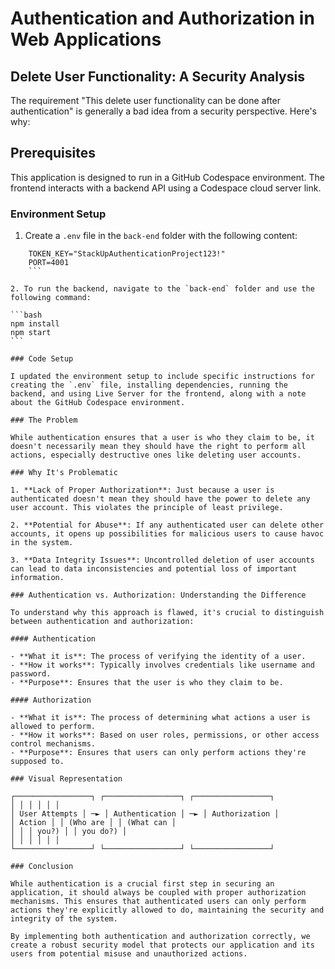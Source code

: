 # Authentication and Authorization in Web Applications

## Delete User Functionality: A Security Analysis

The requirement "This delete user functionality can be done after authentication" is generally a bad idea from a security perspective. Here's why:

## Prerequisites

This application is designed to run in a GitHub Codespace environment. The frontend interacts with a backend API using a Codespace cloud server link.

### Environment Setup

1. Create a `.env` file in the `back-end` folder with the following content:

````plaintext
    TOKEN_KEY="StackUpAuthenticationProject123!"
    PORT=4001
    ```

2. To run the backend, navigate to the `back-end` folder and use the following command:

```bash
npm install
npm start
```

### Code Setup

I updated the environment setup to include specific instructions for creating the `.env` file, installing dependencies, running the backend, and using Live Server for the frontend, along with a note about the GitHub Codespace environment.

### The Problem

While authentication ensures that a user is who they claim to be, it doesn't necessarily mean they should have the right to perform all actions, especially destructive ones like deleting user accounts.

### Why It's Problematic

1. **Lack of Proper Authorization**: Just because a user is authenticated doesn't mean they should have the power to delete any user account. This violates the principle of least privilege.

2. **Potential for Abuse**: If any authenticated user can delete other accounts, it opens up possibilities for malicious users to cause havoc in the system.

3. **Data Integrity Issues**: Uncontrolled deletion of user accounts can lead to data inconsistencies and potential loss of important information.

### Authentication vs. Authorization: Understanding the Difference

To understand why this approach is flawed, it's crucial to distinguish between authentication and authorization:

#### Authentication

- **What it is**: The process of verifying the identity of a user.
- **How it works**: Typically involves credentials like username and password.
- **Purpose**: Ensures that the user is who they claim to be.

#### Authorization

- **What it is**: The process of determining what actions a user is allowed to perform.
- **How it works**: Based on user roles, permissions, or other access control mechanisms.
- **Purpose**: Ensures that users can only perform actions they're supposed to.

### Visual Representation

┌─────────────────┐ ┌─────────────────┐ ┌─────────────────┐
│ │ │ │ │ │
│ User Attempts │ ─► │ Authentication │ ─► │ Authorization │
│ Action │ │ (Who are │ │ (What can │
│ │ │ you?) │ │ you do?) │
│ │ │ │ │ │
└─────────────────┘ └─────────────────┘ └─────────────────┘

### Conclusion

While authentication is a crucial first step in securing an application, it should always be coupled with proper authorization mechanisms. This ensures that authenticated users can only perform actions they're explicitly allowed to do, maintaining the security and integrity of the system.

By implementing both authentication and authorization correctly, we create a robust security model that protects our application and its users from potential misuse and unauthorized actions.
````
